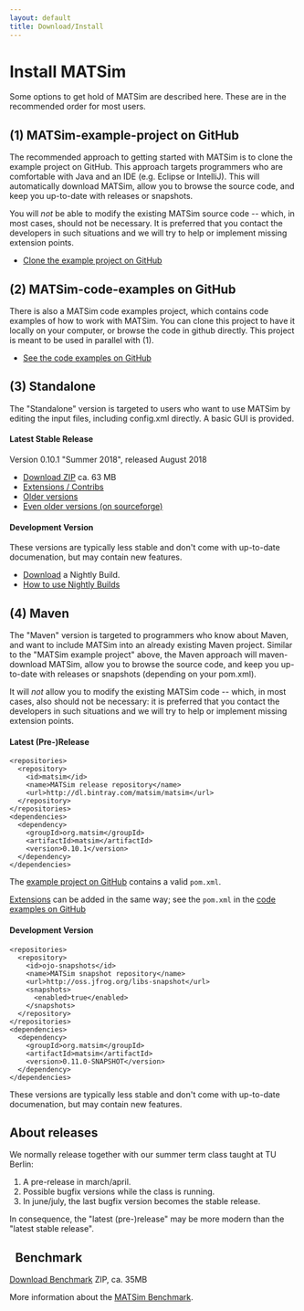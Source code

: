 ```yaml
---
layout: default
title: Download/Install
---
```


# Install MATSim

Some options to get hold of MATSim are described here. These are in the recommended order for most users.
 
## (1) MATSim-example-project on GitHub

The recommended approach to getting started with MATSim is to clone the example project on GitHub. This approach targets programmers who are comfortable with Java and an IDE (e.g. Eclipse or IntelliJ). This will automatically download MATSim, allow you to browse the source code, and keep you up-to-date with releases or snapshots. 

You will _not_ be able to modify the existing MATSim source code -- which, in most cases, should not be necessary. It is preferred that you contact the developers in such situations and we will try to help or implement missing extension points.

- [<i class="fa fa-github"></i> Clone the example project on GitHub](https://github.com/matsim-org/matsim-example-project)
 
## (2) MATSim-code-examples on GitHub

There is also a MATSim code examples project, which contains code examples of how to work with MATSim.  You can clone this project to have it locally on your computer, or browse the code in github directly.  This project is meant to be used in parallel with (1).

- [<i class="fa fa-github"></i> See the code examples on GitHub](https://github.com/matsim-org/matsim-code-examples)
 
## (3) Standalone

The "Standalone" version is targeted to users who want to use MATSim by editing the input files, including config.xml directly. A basic GUI is provided.

<div class="row">
<div class="col-md-6" markdown="1">

#### <i class="fa fa-cube"></i> Latest Stable Release

Version 0.10.1 "Summer 2018", released August 2018

- [<i class="fa fa-download"></i> Download ZIP](https://github.com/matsim-org/matsim/releases/download/matsim-0.10.1/matsim-0.10.1.zip	)  ca. 63 MB
- [<i class="fa fa-cubes"></i> Extensions / Contribs](https://github.com/matsim-org/matsim/releases/tag/matsim-0.10.1)
- [Older versions](https://github.com/matsim-org/matsim/tags)
- [Even older versions (on sourceforge)](https://sourceforge.net/projects/matsim/files/MATSim/)

</div>
<div class="col-md-6" markdown="1">

####   <i class="fa fa-bug"></i> Development Version

<!-- Maybe we keep this up and running as long as it works.  But if the build server ever starts failing us on this, I think we should just also remove this section here.  kai, oct'17 -->

These versions are typically less stable and don't come with up-to-date documenation, but may contain new features.

- [<i class="fa fa-download"></i> Download](/files/builds/) a Nightly Build.
- [<i class="fa fa-book"></i> How to use Nightly Builds](/downloads/nightly)

</div>
</div>

## (4) Maven

The "Maven" version is targeted to programmers who know about Maven, and want to include MATSim into an already existing Maven project.  Similar to the "MATSim example project" above, the Maven approach will maven-download MATSim, allow you to browse the source code, and keep you up-to-date with releases or snapshots (depending on your pom.xml). 

It will _not_ allow you to modify the existing MATSim code -- which, in most cases, also should not be necessary: it is preferred that you contact the developers in such situations and we will try to help or implement missing extension points.

<div class="row">
<div class="col-xs-12 col-md-6" markdown="1">

#### <i class="fa fa-cube"></i> Latest (Pre-)Release


    <repositories>
      <repository>
        <id>matsim</id>
        <name>MATSim release repository</name>
        <url>http://dl.bintray.com/matsim/matsim</url>
      </repository>
    </repositories>
    <dependencies>
      <dependency>
        <groupId>org.matsim</groupId>
        <artifactId>matsim</artifactId>
        <version>0.10.1</version>
      </dependency>
    </dependencies>

The [example project on GitHub](https://github.com/matsim-org/matsim-example-project) contains a valid `pom.xml`.

[Extensions](/extensions) can be added in the same way; see the `pom.xml` in the [code examples on GitHub](https://github.com/matsim-org/matsim-code-examples)

</div>
<div class="col-xs-12 col-md-6" markdown="1">

#### <i class="fa fa-bug"></i> Development Version


    <repositories>
      <repository>
        <id>ojo-snapshots</id>
        <name>MATSim snapshot repository</name>
        <url>http://oss.jfrog.org/libs-snapshot</url>
        <snapshots>
          <enabled>true</enabled>
        </snapshots>
      </repository>
    </repositories>
    <dependencies>
      <dependency>
        <groupId>org.matsim</groupId>
        <artifactId>matsim</artifactId>
        <version>0.11.0-SNAPSHOT</version>
      </dependency>
    </dependencies>

These versions are typically less stable and don't come with up-to-date documenation, but may contain new features.

</div>
</div>


## About releases

We normally release together with our summer term class taught at TU Berlin:
1. A pre-release in march/april.
1. Possible bugfix versions while the class is running.
1. In june/july, the last bugfix version becomes the stable release.

In consequence, the "latest (pre-)release" may be more modern than the "latest stable release".





## <i class="fa fa-tachometer"></i> &nbsp; Benchmark

[Download Benchmark](/files/benchmark/benchmark.zip) ZIP, ca. 35MB

More information about the [MATSim Benchmark](/benchmark).


<!-- Not advertising to clone the source code any more.  kai, oct'17 -->

<!-- ### <i class="fa fa-file-code-o"></i> &nbsp; Source Code -->

<!-- The source code to MATSim is [available on <i class="fa fa-github"></i>GitHub](https://github.com/matsim-org/matsim). -->

<!-- This is targeted to developers who change the MATSim core (a relatively small circle of persons), or persons who maintain one or more contribs. &nbsp;For a variety of reasons, we also have "playgrounds" in a second GitHub Repository, although they should be less necessary in the future than they were in the past.</p> -->

<!-- </div> -->



<!-- The example project is mentioned above, no need to repeat.  kai, oct'17 -->

<!-- <div class="col-md-4" markdown="1"> -->
<!-- ### <i class="fa fa-code-fork"></i> &nbsp; Example Code Project -->

<!-- To get you started writing your own code with MATSim, we provide an [example project on GitHub](https://github.com/matsim-org/matsim-example-project) you can fork, which includes a complete pom.xml to use MATSim as a Maven dependency for your own code.</p> -->

<!-- </div> -->

